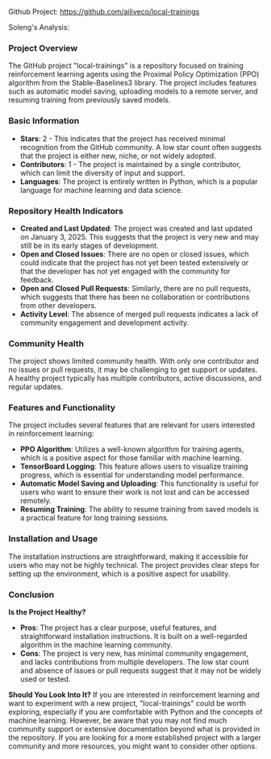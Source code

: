 Github Project: https://github.com/ailiveco/local-trainings

Soleng's Analysis:

### Project Overview

The GitHub project "local-trainings" is a repository focused on training reinforcement learning agents using the Proximal Policy Optimization (PPO) algorithm from the Stable-Baselines3 library. The project includes features such as automatic model saving, uploading models to a remote server, and resuming training from previously saved models. 

### Basic Information

- **Stars**: 2 - This indicates that the project has received minimal recognition from the GitHub community. A low star count often suggests that the project is either new, niche, or not widely adopted.
- **Contributors**: 1 - The project is maintained by a single contributor, which can limit the diversity of input and support.
- **Languages**: The project is entirely written in Python, which is a popular language for machine learning and data science.

### Repository Health Indicators

- **Created and Last Updated**: The project was created and last updated on January 3, 2025. This suggests that the project is very new and may still be in its early stages of development.
- **Open and Closed Issues**: There are no open or closed issues, which could indicate that the project has not yet been tested extensively or that the developer has not yet engaged with the community for feedback.
- **Open and Closed Pull Requests**: Similarly, there are no pull requests, which suggests that there has been no collaboration or contributions from other developers.
- **Activity Level**: The absence of merged pull requests indicates a lack of community engagement and development activity.

### Community Health

The project shows limited community health. With only one contributor and no issues or pull requests, it may be challenging to get support or updates. A healthy project typically has multiple contributors, active discussions, and regular updates.

### Features and Functionality

The project includes several features that are relevant for users interested in reinforcement learning:

- **PPO Algorithm**: Utilizes a well-known algorithm for training agents, which is a positive aspect for those familiar with machine learning.
- **TensorBoard Logging**: This feature allows users to visualize training progress, which is essential for understanding model performance.
- **Automatic Model Saving and Uploading**: This functionality is useful for users who want to ensure their work is not lost and can be accessed remotely.
- **Resuming Training**: The ability to resume training from saved models is a practical feature for long training sessions.

### Installation and Usage

The installation instructions are straightforward, making it accessible for users who may not be highly technical. The project provides clear steps for setting up the environment, which is a positive aspect for usability.

### Conclusion

**Is the Project Healthy?**
- **Pros**: The project has a clear purpose, useful features, and straightforward installation instructions. It is built on a well-regarded algorithm in the machine learning community.
- **Cons**: The project is very new, has minimal community engagement, and lacks contributions from multiple developers. The low star count and absence of issues or pull requests suggest that it may not be widely used or tested.

**Should You Look Into It?**
If you are interested in reinforcement learning and want to experiment with a new project, "local-trainings" could be worth exploring, especially if you are comfortable with Python and the concepts of machine learning. However, be aware that you may not find much community support or extensive documentation beyond what is provided in the repository. If you are looking for a more established project with a larger community and more resources, you might want to consider other options.